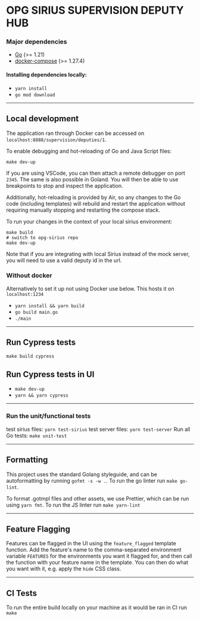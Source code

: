 # OPG SIRIUS SUPERVISION DEPUTY HUB

### Major dependencies

-   [Go](https://golang.org/) (>= 1.21)
-   [docker-compose](https://docs.docker.com/compose/install/) (>= 1.27.4)

#### Installing dependencies locally:

-   `yarn install`
-   `go mod download`

---

## Local development

The application ran through Docker can be accessed on `localhost:8888/supervision/deputies/1`.

To enable debugging and hot-reloading of Go and Java Script files:

`make dev-up`

If you are using VSCode, you can then attach a remote debugger on port `2345`. The same is also possible in Goland.
You will then be able to use breakpoints to stop and inspect the application.

Additionally, hot-reloading is provided by Air, so any changes to the Go code (including templates)
will rebuild and restart the application without requiring manually stopping and restarting the compose stack.

To run your changes in the context of your local sirius environment:

```
make build
# switch to opg-sirius repo
make dev-up
```

Note that if you are integrating with local Sirius instead of the mock server, you will need to use a valid deputy id in the url.

### Without docker

Alternatively to set it up not using Docker use below. This hosts it on `localhost:1234`

-   `yarn install && yarn build `
-   `go build main.go `
-   `./main `

---

## Run Cypress tests

```
make build cypress
```
## Run Cypress tests in UI
- `make dev-up`
- `yarn && yarn cypress`

---

### Run the unit/functional tests

test sirius files: `yarn test-sirius`
test server files: `yarn test-server`
Run all Go tests: `make unit-test`

---

## Formatting

This project uses the standard Golang styleguide, and can be autoformatting by running `gofmt -s -w .`.
To run the go linter run `make go-lint`.

To format .gotmpl files and other assets, we use Prettier, which can be run using `yarn fmt`.
To run the JS linter run `make yarn-lint`

---

## Feature Flagging

Features can be flagged in the UI using the `feature_flagged` template function. Add the feature's name to the
comma-separated environment variable `FEATURES` for the environments you want it flagged for, and then call the
function with your feature name in the template. You can then do what you want with it, e.g. apply the `hide` CSS class.

---
## CI Tests

To run the entire build locally on your machine as it would be ran in CI run
```make```
